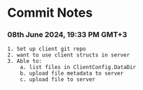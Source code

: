 # Commit Notes


### 08th June 2024, 19:33 PM GMT+3
    1. Set up client git repo
    2. want to use client structs in server
    3. Able to:
        a. list files in ClientConfig.DataDir
        b. upload file metadata to server
        c. upload file to server